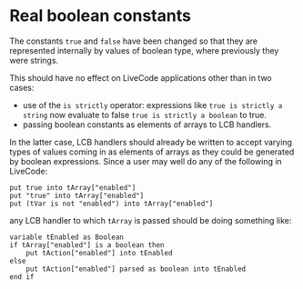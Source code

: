 # Real boolean constants
The constants `true` and `false` have been changed so that
they are represented internally by values of boolean type,
where previously they were strings.

This should have no effect on LiveCode applications other than
in two cases:
- use of the `is strictly` operator: expressions like
  `true is strictly a string` now evaluate to false `true is
  strictly a boolean` to true.
- passing boolean constants as elements of arrays to LCB
  handlers.

In the latter case, LCB handlers should already be written to accept
varying types of values coming in as elements of arrays as they
could be generated by boolean expressions. Since a user may well
do any of the following in LiveCode:

    put true into tArray["enabled"]
    put "true" into tArray["enabled"]
    put (tVar is not "enabled") into tArray["enabled"]

any LCB handler to which `tArray` is passed should be doing something like:

    variable tEnabled as Boolean
    if tArray["enabled"] is a boolean then
        put tAction["enabled"] into tEnabled
    else
        put tAction["enabled"] parsed as boolean into tEnabled
    end if

